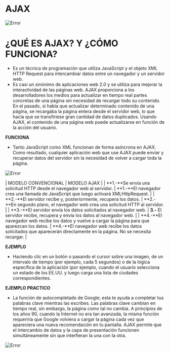 # **AJAX**

![Error](https://th.bing.com/th/id/R.4b78ac40f3626fa6068e4039ceda1952?rik=cVeo8WOmjBtFmA&riu=http%3a%2f%2fwww.v-espino.com%2f%7echema%2fdaw2%2fajax%2fajax-logo.jpg&ehk=8n%2fnRvVkmQCnz5PJr4jamU2Ua%2fmsTFTZ1W0cLYkwH9M%3d&risl=&pid=ImgRaw&r=0&sres=1&sresct=1)

# **¿QUÉ ES AJAX? Y ¿CÓMO FUNCIONA?**
* Es un técnica de programación que utiliza JavaScript y el objeto XML HTTP Request para intercambiar datos entre un navegador y un servidor web.
* Es casi un sinónimo de aplicaciones web 2.0 y se utiliza para mejorar la interactividad de las páginas web. AJAX proporciona a los desarrolladores los medios para actualizar en tiempo real partes concretas de una página sin necesidad de recargar todo su contenido. En el pasado, si había que actualizar determinado contenido de una página, se recargaba la página entera desde el servidor web, lo que hacía que se transfiriese gran cantidad de datos duplicados.
Usando AJAX, el contenido de una página web puede actualizarse en función de la acción del usuario.


**FUNCIONA**
* Tanto JavaScript como XML funcionan de forma asíncrona en AJAX. Como resultado, cualquier aplicación web que use AJAX puede enviar y recuperar datos del servidor sin la necesidad de volver a cargar toda la página.

![Error](https://www.hostinger.es/tutoriales/wp-content/uploads/sites/7/2019/05/que-es-ajax-diagrama.jpg)

|       MODELO CONVENCIONAL     |       MODELO AJAX     |
| **1.-**Se envía una solicitud HTTP desde el navegador web al servidor.                               | **1.-**El navegador crea una llamada de JavaScript que luego activará XMLHttpRequest.                       |
| **2.-**El servidor recibe y, posteriormente, recupera los datos.                               | **2.-**En segundo plano, el navegador web crea una solicitud HTTP al servidor.                      |
| **3.-**El servidor envía los datos solicitados al navegador web.                            | **3.-** El servidor recibe, recupera y envía los datos al navegador web.                      |
| **4.-**El navegador web recibe los datos y vuelve a cargar la página para que aparezcan los datos.                              | **4.-**El navegador web recibe los datos solicitados que aparecerán directamente en la página. No se necesita recargar.                      |


**EJEMPLO**
* Haciendo clic en un botón o pasando el cursor sobre una imagen, de un intervalo de tiempo (por ejemplo, cada 5 segundos) o de la lógica específica de la aplicación (por ejemplo, cuando el usuario selecciona un estado de los EE.UU. y luego carga una lista de ciudades correspondientes.

**EJEMPLO PRACTICO**
* La función de autocompletado de Google; esta te ayuda a completar tus palabras clave mientras las escribes. Las palabras clave cambian en tiempo real, sin embargo, la página como tal no cambia. A principios de los años 90, cuando la Internet no era tan avanzada, la misma función requeriría que Google volviera a cargar la página cada vez que apareciera una nueva recomendación en tu pantalla. AJAX permite que el intercambio de datos y la capa de presentación funcionen simultáneamente sin que interfieran la una con la otra.

![Error](https://th.bing.com/th/id/R.285cdf1c10a75b28c68a7cc232e46db6?rik=yFsKAkDs0sA1wg&riu=http%3a%2f%2fimguol.com%2f2012%2f07%2f12%2fgoogle-autocompletar-1342128788178_956x500.jpg&ehk=9YIYzUUpIE8Unds%2fx15CdHtVaxlhATtMS7UwHEMTnH0%3d&risl=&pid=ImgRaw&r=0)


